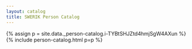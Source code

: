 ```yaml
---
layout: catalog
title: SWERIK Person Catalog
---
```

{% assign p = site.data._person-catalog.i-TYBtSHJZtd4hmjSgW4AXun %}
{% include person-catalog.html p=p %}

